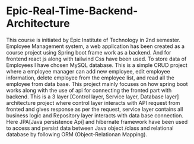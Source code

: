 # Epic-Real-Time-Backend-Architecture
This course is initiated by Epic Institute of Technology in 2nd semester. Employee Management system, a web application has been created as a course project using Spring boot frame work as a backend. And for frontend react js along with tailwind Css have been used. To store data of Employees I have chosen  MySQL database. This is a simple CRUD  project where a employee manager can add new employee, edit employee information, delete employee from the employee list, and read all the employee from data base. This project mainly focuses on how spring boot works along with the use of api for connecting the fronted part with backend. This is a 3 layer [Control layer, Service layer, Database layer] architecture project where control layer interacts with API request from fronted and gives response as per the request, service layer contains all business logic and Repository layer interacts with data base connection. Here JPA[Java persistence Api] and hibernate framework have been used to access and persist data between Java object /class and relational database by following ORM (Object-Relationan Mapping).
